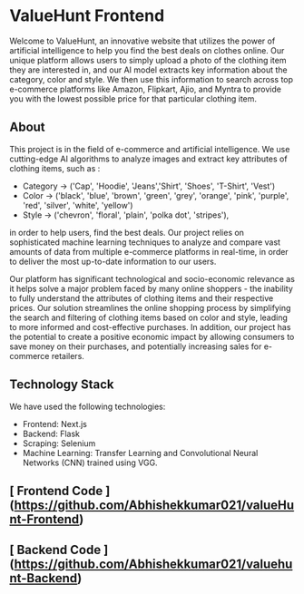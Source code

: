 # ValueHunt Frontend

Welcome to ValueHunt, an innovative website that utilizes the power of artificial intelligence to 
help you find the best deals on clothes online. Our unique platform allows users to simply upload 
a photo of the clothing item they are interested in, and our AI model extracts key information about 
the category, color and style. We then use this information to search across top e-commerce platforms like 
Amazon, Flipkart, Ajio, and Myntra to provide you with the lowest possible price for that particular 
clothing item.

## About

This project is in the field of e-commerce and artificial intelligence. We use cutting-edge AI 
algorithms to analyze images and extract key attributes of clothing items, such as :

- Category -> ('Cap', 'Hoodie', 'Jeans','Shirt', 'Shoes', 'T-Shirt', 'Vest')  
- Color -> ('black', 'blue', 'brown', 'green', 'grey', 'orange', 'pink', 'purple', 'red',  'silver',  'white',  'yellow') 
- Style -> ('chevron', 'floral', 'plain', 'polka dot', 'stripes'),

in order to help users, find the best deals. Our project relies on sophisticated machine learning 
techniques to analyze and compare vast amounts of data from multiple e-commerce platforms in 
real-time, in order to deliver the most up-to-date information to our users.

Our platform has significant technological and socio-economic relevance as it helps solve a major 
problem faced by many online shoppers - the inability to fully understand the attributes of clothing 
items and their respective prices. Our solution streamlines the online shopping process by 
simplifying the search and filtering of clothing items based on color and style, leading to more 
informed and cost-effective purchases. In addition, our project has the potential to create a positive 
economic impact by allowing consumers to save money on their purchases, and potentially 
increasing sales for e-commerce retailers.

## Technology Stack

We have used the following technologies:

- Frontend: Next.js
- Backend: Flask
- Scraping: Selenium
- Machine Learning: Transfer Learning and Convolutional Neural Networks (CNN) trained using VGG.

## [ Frontend Code ] (https://github.com/Abhishekkumar021/valueHunt-Frontend)
## [ Backend Code ] (https://github.com/Abhishekkumar021/valuehunt-Backend)
